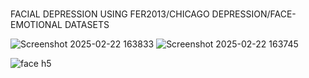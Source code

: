 #
FACIAL DEPRESSION  USING FER2013/CHICAGO DEPRESSION/FACE-EMOTIONAL DATASETS

![Screenshot 2025-02-22 163833](https://github.com/user-attachments/assets/831c8eb2-c8b4-447e-83b0-f69d703d0f42)
![Screenshot 2025-02-22 163745](https://github.com/user-attachments/assets/8fd603f9-4f4e-4639-9448-0468c2fe60b8)

![face h5](https://github.com/user-attachments/assets/d736d38d-b0aa-4f7e-a1e2-8988f112ecf6)
